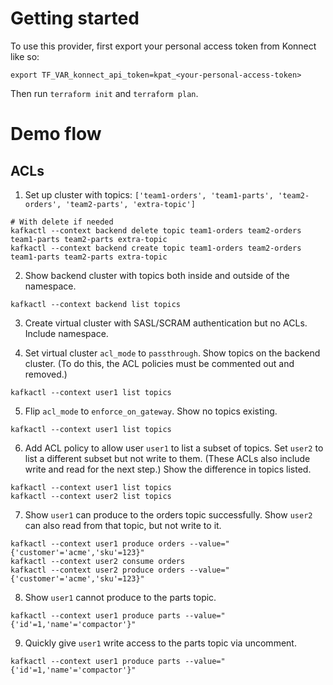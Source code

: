 # Getting started

To use this provider, first export your personal access token from Konnect like so:

```{shell}
export TF_VAR_konnect_api_token=kpat_<your-personal-access-token>
```

Then run `terraform init` and `terraform plan`.

# Demo flow

## ACLs

1. Set up cluster with topics: `['team1-orders', 'team1-parts', 'team2-orders', 'team2-parts', 'extra-topic']`
```{shell}
# With delete if needed
kafkactl --context backend delete topic team1-orders team2-orders team1-parts team2-parts extra-topic
kafkactl --context backend create topic team1-orders team2-orders team1-parts team2-parts extra-topic
```

2. Show backend cluster with topics both inside and outside of the namespace.
```{shell}
kafkactl --context backend list topics
```

3. Create virtual cluster with SASL/SCRAM authentication but no ACLs. Include namespace.

4. Set virtual cluster `acl_mode` to `passthrough`. Show topics on the backend cluster. (To do this, the ACL policies must be commented out and removed.)
```{shell}
kafkactl --context user1 list topics
```

5. Flip `acl_mode` to `enforce_on_gateway`. Show no topics existing.
```{shell}
kafkactl --context user1 list topics
```

6. Add ACL policy to allow user `user1` to list a subset of topics. Set `user2` to list a different subset but not write to them. (These ACLs also include write and read for the next step.) Show the difference in topics listed.
```{shell}
kafkactl --context user1 list topics
kafkactl --context user2 list topics
```

7. Show `user1` can produce to the orders topic successfully. Show `user2` can also read from that topic, but not write to it.
```{shell}
kafkactl --context user1 produce orders --value="{'customer'='acme','sku'=123}"
kafkactl --context user2 consume orders
kafkactl --context user2 produce orders --value="{'customer'='acme','sku'=123}"
```

8. Show `user1` cannot produce to the parts topic.
```{shell}
kafkactl --context user1 produce parts --value="{'id'=1,'name'='compactor'}"
```

9. Quickly give `user1` write access to the parts topic via uncomment.
```{shell}
kafkactl --context user1 produce parts --value="{'id'=1,'name'='compactor'}"
```
